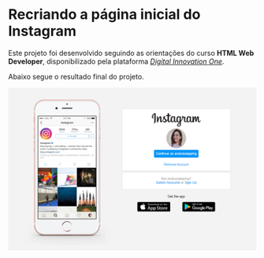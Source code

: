 
# Recriando a página inicial do Instagram

Este projeto foi desenvolvido seguindo as orientações do curso **HTML Web Developer**, disponibilizado pela plataforma [*Digital Innovation One*](https://web.digitalinnovation.one/home).

Abaixo segue o resultado final do projeto.


![Resultado final do projeto](images\instagram-initial-page.png)
